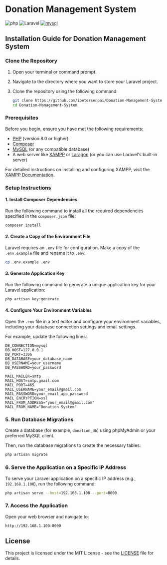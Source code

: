 # Donation Management System
![php](https://img.shields.io/badge/php-%fcc803.svg?style=for-the-badge&logo=php&logoColor=white)
![Laravel](https://img.shields.io/badge/laravel-%23FF2D20.svg?style=for-the-badge&logo=laravel&logoColor=white)
[![mysql](https://img.shields.io/badge/mysql-2d97d2?style=for-the-badge&logo=mysql&logoColor=orange)](https://www.mysql.com/)

## Installation Guide for Donation Management System

### Clone the Repository

1. Open your terminal or command prompt.
2. Navigate to the directory where you want to store your Laravel project.
3. Clone the repository using the following command:

   ```bash
   git clone https://github.com/ipetersenpai/Donation-Management-System.git
   cd Donation-Management-System
   ```

### Prerequisites

Before you begin, ensure you have met the following requirements:

- [PHP](https://www.php.net/manual/en/install.php) (version 8.0 or higher)
- [Composer](https://getcomposer.org/download/)
- [MySQL](https://www.mysql.com/downloads/) (or any compatible database)
- A web server like [XAMPP](https://www.apachefriends.org/index.html) or [Laragon](https://laragon.org/) (or you can use Laravel's built-in server)

For detailed instructions on installing and configuring XAMPP, visit the [XAMPP Documentation](https://www.apachefriends.org/docs/).

### Setup Instructions

#### 1. Install Composer Dependencies

Run the following command to install all the required dependencies specified in the `composer.json` file:

```bash
composer install
```

#### 2. Create a Copy of the Environment File

Laravel requires an `.env` file for configuration. Make a copy of the `.env.example` file and rename it to `.env`:

```bash
cp .env.example .env
```

#### 3. Generate Application Key

Run the following command to generate a unique application key for your Laravel application:

```bash
php artisan key:generate
```

#### 4. Configure Your Environment Variables

Open the `.env` file in a text editor and configure your environment variables, including your database connection settings and email settings.

For example, update the following lines:

```plaintext
DB_CONNECTION=mysql
DB_HOST=127.0.0.1
DB_PORT=3306
DB_DATABASE=your_database_name
DB_USERNAME=your_username
DB_PASSWORD=your_password

MAIL_MAILER=smtp
MAIL_HOST=smtp.gmail.com
MAIL_PORT=465
MAIL_USERNAME=your_email@gmail.com
MAIL_PASSWORD=your_email_app_password
MAIL_ENCRYPTION=ssl
MAIL_FROM_ADDRESS="your_email@gmail.com"
MAIL_FROM_NAME="Donation System"
```

### 5. Run Database Migrations

Create a database (for example, `donation_db`) using phpMyAdmin or your preferred MySQL client.

Then, run the database migrations to create the necessary tables:

```bash
php artisan migrate
```

### 6. Serve the Application on a Specific IP Address

To serve your Laravel application on a specific IP address (e.g., `192.168.1.100`), run the following command:

```bash
php artisan serve --host=192.168.1.100 --port=8000
```

### 7. Access the Application

Open your web browser and navigate to:

```
http://192.168.1.100:8000
```

## License

This project is licensed under the MIT License - see the [LICENSE](LICENSE) file for details.

